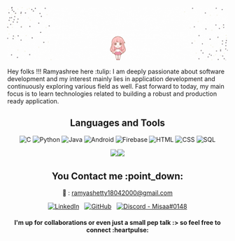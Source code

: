 ![](github-profile-readme/new-git-ban.gif)<!-- If you want the template for my gif, email me! -->
<br>

<body>
  
<div>
Hey folks !!! Ramyashree here :tulip: I am deeply passionate about software development and my interest mainly lies in application development and continuously exploring various field as well. Fast forward to today, my main focus is to learn technologies related to building a robust and production ready application.
</div>

<h2 align="center"> Languages and Tools </h2>
  
<div align="center">
  
![C](https://img.shields.io/badge/-C-ff69b4?&logo=C)
![Python](https://img.shields.io/badge/-Python-ff69b4?&logo=Python)
![Java](https://img.shields.io/badge/-Java-ff69b4?&logo=Java&logoColor=007396)
![Android](https://img.shields.io/badge/-AndroidStudio-ff69b4?&logo=Android)
![Firebase](https://img.shields.io/badge/-Firebase-ff69b4?&logo=Firebase)
![HTML](https://img.shields.io/badge/-HTML-ff69b4?&logo=HTML5)
![CSS](https://img.shields.io/badge/-CSS-ff69b4?&logo=CSS3)
![SQL](https://img.shields.io/badge/-SQL-ff69b4?&logo=MySQL)
 
  
<a href="https://ramyashreeshetty.github.io/"><img height="137px" src="https://github-readme-stats.vercel.app/api?username=ramyashreeshetty&hide_title=true&hide_border=true&show_icons=true&include_all_commits=true&count_private=true&line_height=21&text_color=000&icon_color=000&bg_color=0,ea6161,ffc64d,fffc4d,52fa5a&theme=graywhite" /><img height="137px" src="https://github-readme-stats.vercel.app/api/top-langs/?username=ramyashreeshetty&hide=html&hide_title=true&hide_border=true&layout=compact&langs_count=6&exclude_repo=comp426,Redventures-Movie-Quotes&text_color=000&icon_color=fff&bg_color=0,52fa5a,4dfcff,c64dff&theme=graywhite" /></a>
  
</div>
  
<h2 align="center"> You Contact me :point_down: </h2>
<div align="center" padding="12px">
  
:email: : ramyashetty18042000@gmail.com 
  
 <a href="https://www.linkedin.com/in/ramyashree-shetty/"><img alt="LinkedIn" height="32" width="32" src="https://github.com/peterthehan/peterthehan/blob/25fe7193e0f257bcad641daa7d9af9ff778f2634/assets/linkedin.svg"></a>&nbsp;&nbsp;
  <a href="https://github.com/ramyashreeshetty"><img alt="GitHub" height="32" width="32" src="https://github.com/peterthehan/peterthehan/blob/25fe7193e0f257bcad641daa7d9af9ff778f2634/assets/github.svg"></a>&nbsp;&nbsp;
  <a href="https://discord.gg/6jz4SmUvWm"><img alt="Discord - Misaa#0148" title="Discord - Misaa#0148" height="32" width="32" src="https://github.com/peterthehan/peterthehan/blob/25fe7193e0f257bcad641daa7d9af9ff778f2634/assets/discord.svg"></a>
  
<h4 align="center">I'm up for collaborations or even just a small pep talk :> so feel free to connect :heartpulse: </h4>
</body>
